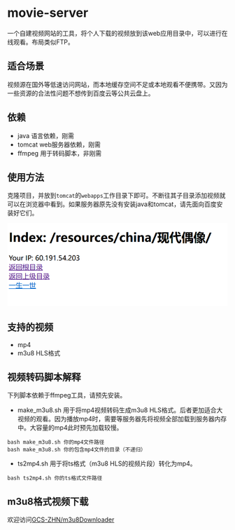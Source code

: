 # movie-server
一个自建视频网站的工具，将个人下载的视频放到该web应用目录中，可以进行在线观看。布局类似FTP。
## 适合场景
视频源在国外等低速访问网站，而本地缓存空间不足或本地观看不便携带。又因为一些资源的合法性问题不想传到百度云等公共云盘上。

## 依赖
- java 语言依赖，刚需
- tomcat web服务器依赖，刚需
- ffmpeg 用于转码脚本，非刚需

## 使用方法
克隆项目，并放到`tomcat`的`webapps`工作目录下即可。不断往其子目录添加视频就可以在浏览器中看到。如果服务器原先没有安装java和tomcat，请先面向百度安装好它们。

![视频目录](fig/fig.png)

## 支持的视频
- mp4
- m3u8 HLS格式

## 视频转码脚本解释
下列脚本依赖于ffmpeg工具，请预先安装。

- make_m3u8.sh
用于将mp4视频转码生成m3u8 HLS格式。后者更加适合大视频的观看。因为播放mp4时，需要等服务器先将视频全部加载到服务器内存中。大容量的mp4此时预先加载较慢。
```shell
bash make_m3u8.sh 你的mp4文件路径
bash make_m3u8.sh 你的包含mp4文件的目录（不递归）
```

- ts2mp4.sh
用于将ts格式（m3u8 HLS的视频片段）转化为mp4。
```shell
bash ts2mp4.sh 你的ts格式文件路径
```

## m3u8格式视频下载
欢迎访问[GCS-ZHN/m3u8Downloader](https://github.com/GCS-ZHN/m3u8Downloader)

